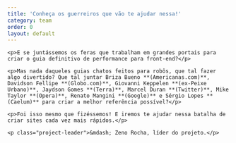 ```yaml
---
title: 'Conheça os guerreiros que vão te ajudar nessa!'
category: team
order: 0
layout: default
---
```


<div class="article">

  <div class="content-right">

    <p>E se juntássemos os feras que trabalham em grandes portais para criar o guia definitivo de performance para front-end?</p>

    <p>Mas nada daqueles guias chatos feitos para robôs, que tal fazer algo divertido? Que tal juntar Briza Bueno **(Americanas.com)**, Davidson Fellipe **(Globo.com)**, Giovanni Keppelen **(ex-Peixe Urbano)**, Jaydson Gomes **(Terra)**, Marcel Duran **(Twitter)**, Mike Taylor **(Opera)**, Renato Mangini **(Google)** e Sérgio Lopes **(Caelum)** para criar a melhor referência possível?</p>

    <p>Foi isso mesmo que fizéssemos! E iremos te ajudar nessa batalha de criar sites cada vez mais rápidos.</p>

    <p class="project-leader">&mdash; Zeno Rocha, líder do projeto.</p>

  </div>

</div>